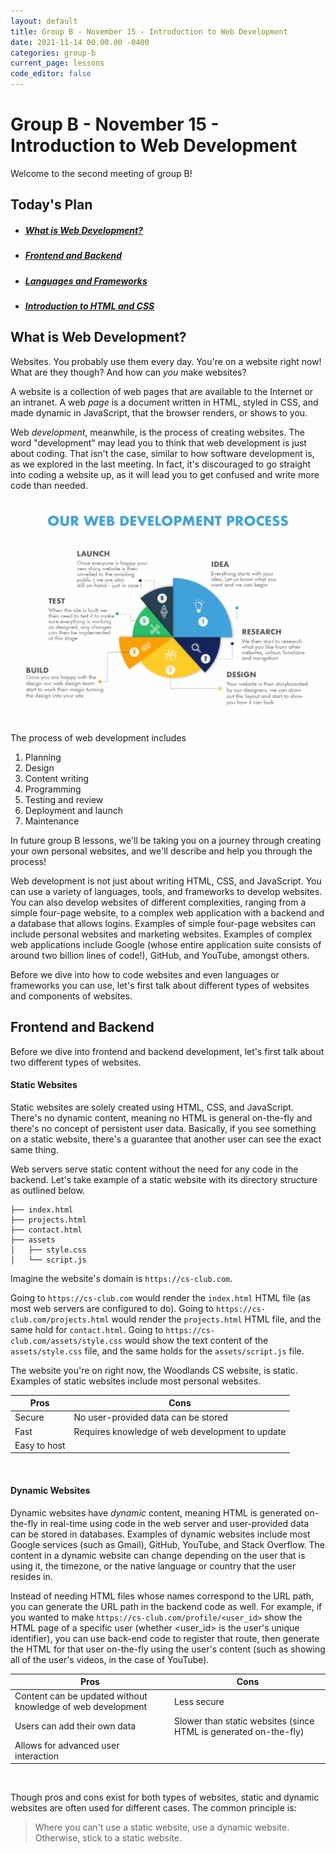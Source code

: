```yaml
---
layout: default
title: Group B - November 15 - Introduction to Web Development
date: 2021-11-14 00.00.00 -0400
categories: group-b
current_page: lessons
code_editor: false
---
```

# Group B - November 15 - Introduction to Web Development

Welcome to the second meeting of group B!

## Today's Plan
- <h5><a href="#what-is-web-development">What is Web Development?</a></h5>
- <h5><a href="#frontend-and-backend">Frontend and Backend</a></h5>
- <h5><a href="#languages-and-frameworks">Languages and Frameworks</a></h5>
- <h5><a href="#introduction-to-html-and-css">Introduction to HTML and CSS</a></h5>

## What is Web Development?

Websites. You probably use them every day. You're on a website right now! What are they though? And how can *you* make websites? 

A website is a collection of web pages that are available to the Internet or an intranet. A web *page* is a document written in HTML, styled in CSS, and made dynamic in JavaScript, that the browser renders, or shows to you. 

Web *development*, meanwhile, is the process of creating websites. The word "development" may lead you to think that web development is just about coding. That isn't the case, similar to how software development is, as we explored in the last meeting. In fact, it's discouraged to go straight into coding a website up, as it will lead you to get confused and write more code than needed.

<img src="/assets/img/group-b/lesson-5/webdev-process.png" alt="" class="post-img float-right">

The process of web development includes
1. Planning
2. Design
3. Content writing
4. Programming
5. Testing and review
6. Deployment and launch
7. Maintenance

In future group B lessons, we'll be taking you on a journey through creating your own personal websites, and we'll describe and help you through the process!

Web development is not just about writing HTML, CSS, and JavaScript. You can use a variety of languages, tools, and frameworks to develop websites. You can also develop websites of different complexities, ranging from a simple four-page website, to a complex web application with a backend and a database that allows logins. Examples of simple four-page websites can include personal websites and marketing websites. Examples of complex web applications include Google (whose entire application suite consists of around two billion lines of code!), GitHub, and YouTube, amongst others.

Before we dive into how to code websites and even languages or frameworks you can use, let's first talk about different types of websites and components of websites.

## Frontend and Backend

Before we dive into frontend and backend development, let's first talk about two different types of websites.

#### Static Websites

Static websites are solely created using HTML, CSS, and JavaScript. There's no dynamic content, meaning no HTML is general on-the-fly and there's no concept of persistent user data. Basically, if you see something on a static website, there's a guarantee that another user can see the exact same thing.

Web servers serve static content without the need for any code in the backend. Let's take example of a static website with its directory structure as outlined below.
```
├── index.html
├── projects.html
├── contact.html
├── assets
│   ├── style.css
│   └── script.js
```

Imagine the website's domain is `https://cs-club.com`.

Going to `https://cs-club.com` would render the `index.html` HTML file (as most web servers are configured to do). Going to `https://cs-club.com/projects.html` would render the `projects.html` HTML file, and the same hold for `contact.html`. Going to `https://cs-club.com/assets/style.css` would show the text content of the `assets/style.css` file, and the same holds for the `assets/script.js` file.

The website you're on right now, the Woodlands CS website, is static. Examples of static websites include most personal websites.

| Pros      | Cons |
| ----------- | ----------- |
| Secure      | No user-provided data can be stored       |
| Fast   | Requires knowledge of web development to update       |
| Easy to host | |

<br>

#### Dynamic Websites

Dynamic websites have *dynamic* content, meaning HTML is generated on-the-fly in real-time using code in the web server and user-provided data can be stored in databases. Examples of dynamic websites include most Google services (such as Gmail), GitHub, YouTube, and Stack Overflow. The content in a dynamic website can change depending on the user that is using it, the timezone, or the native language or country that the user resides in.

Instead of needing HTML files whose names correspond to the URL path, you can generate the URL path in the backend code as well. For example, if you wanted to make `https://cs-club.com/profile/<user_id>` show the HTML page of a specific user (whether <user_id> is the user's unique identifier), you can use back-end code to register that route, then generate the HTML for that user on-the-fly using the user's content (such as showing all of the user's videos, in the case of YouTube).

| Pros      | Cons |
| ----------- | ----------- |
| Content can be updated without knowledge of web development      | Less secure |
| Users can add their own data   | Slower than static websites (since HTML is generated on-the-fly)       |
| Allows for advanced user interaction | |

<br>

Though pros and cons exist for both types of websites, static and dynamic websites are often used for different cases. The common principle is:
> Where you can't use a static website, use a dynamic website. Otherwise, stick to a static website.

